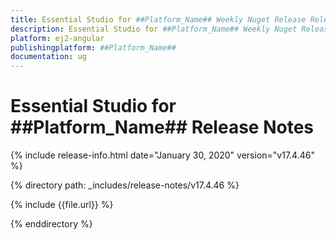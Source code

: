 ```yaml
---
title: Essential Studio for ##Platform_Name## Weekly Nuget Release Release Notes  
description: Essential Studio for ##Platform_Name## Weekly Nuget Release Release Notes  
platform: ej2-angular
publishingplatform: ##Platform_Name##
documentation: ug
---
```


# Essential Studio for  ##Platform_Name##  Release Notes  

{% include release-info.html date="January 30, 2020"   version="v17.4.46"  %} 

{% directory path: _includes/release-notes/v17.4.46 %}

{% include {{file.url}} %}

{% enddirectory %}
